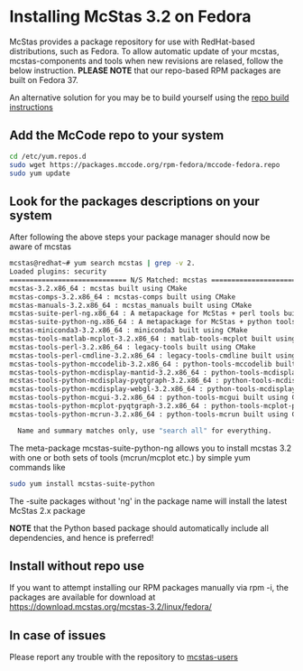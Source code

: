 # Installing McStas 3.2 on Fedora 

McStas provides a package repository for use with RedHat-based
distributions, such as Fedora. To allow automatic update of your
mcstas, mcstas-components and tools when new revisions are relased,
follow the below instruction. **PLEASE NOTE** that our repo-based RPM
packages are built on Fedora 37.

An alternative solution for you may be to build yourself using the [repo build instructions](https://github.com/McStasMcXtrace/McCode/wiki/Building-McStas-McXtrace)


## Add the McCode repo to your system
```bash
cd /etc/yum.repos.d
sudo wget https://packages.mccode.org/rpm-fedora/mccode-fedora.repo
sudo yum update
```

## Look for the packages descriptions on your system
After following the above steps your package manager should now be aware of mcstas

```bash
mcstas@redhat~# yum search mcstas | grep -v 2.
Loaded plugins: security
============================= N/S Matched: mcstas ==============================
mcstas-3.2.x86_64 : mcstas built using CMake
mcstas-comps-3.2.x86_64 : mcstas-comps built using CMake
mcstas-manuals-3.2.x86_64 : mcstas_manuals built using CMake
mcstas-suite-perl-ng.x86_64 : A metapackage for McStas + perl tools built using CMake
mcstas-suite-python-ng.x86_64 : A metapackage for McStas + python tools built using CMake
mcstas-miniconda3-3.2.x86_64 : miniconda3 built using CMake
mcstas-tools-matlab-mcplot-3.2.x86_64 : matlab-tools-mcplot built using CMake
mcstas-tools-perl-3.2.x86_64 : legacy-tools built using CMake
mcstas-tools-perl-cmdline-3.2.x86_64 : legacy-tools-cmdline built using CMake
mcstas-tools-python-mccodelib-3.2.x86_64 : python-tools-mccodelib built using CMake
mcstas-tools-python-mcdisplay-mantid-3.2.x86_64 : python-tools-mcdisplay-mantid built using CMake
mcstas-tools-python-mcdisplay-pyqtgraph-3.2.x86_64 : python-tools-mcdisplay-pyqtgraph built using CMake
mcstas-tools-python-mcdisplay-webgl-3.2.x86_64 : python-tools-mcdisplay-webgl
mcstas-tools-python-mcgui-3.2.x86_64 : python-tools-mcgui built using CMake
mcstas-tools-python-mcplot-pyqtgraph-3.2.x86_64 : python-tools-mcplot-pyqtgraph built using CMake
mcstas-tools-python-mcrun-3.2.x86_64 : python-tools-mcrun built using CMake

  Name and summary matches only, use "search all" for everything.
```
The meta-package mcstas-suite-python-ng allows you to install mcstas 3.2 with one or both sets of tools (mcrun/mcplot etc.) by simple yum commands like

```bash
sudo yum install mcstas-suite-python
```
The -suite packages without 'ng' in the package name will install the
latest McStas 2.x package


**NOTE** that the Python based package should automatically include
all dependencies, and hence is preferred!

## Install without repo use
If you want to attempt installing our RPM packages manually via rpm -i, the packages are available for download at https://download.mcstas.org/mcstas-3.2/linux/fedora/


## In case of issues
Please report any trouble with the repository to [mcstas-users](mailto:mcstas-users@mcstas.org)

